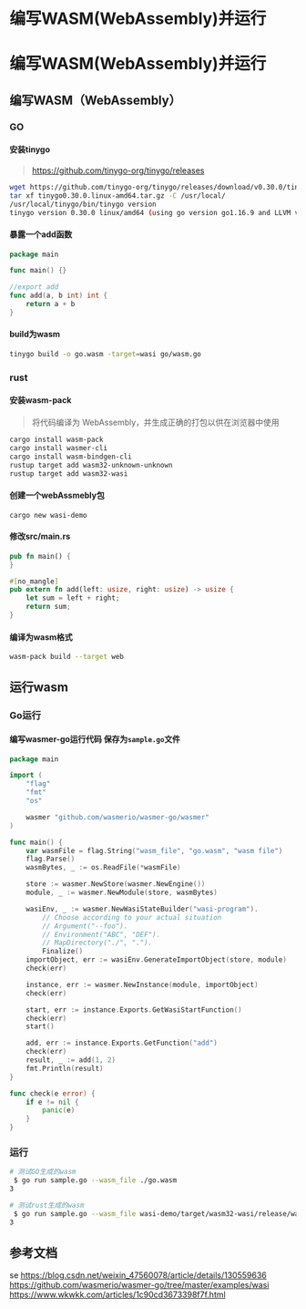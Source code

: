 # 编写WASM(WebAssembly)并运行


# 编写WASM(WebAssembly)并运行

## 编写WASM（WebAssembly）

### GO

#### 安装tinygo 

> https://github.com/tinygo-org/tinygo/releases

```bash
wget https://github.com/tinygo-org/tinygo/releases/download/v0.30.0/tinygo0.30.0.linux-amd64.tar.gz
tar xf tinygo0.30.0.linux-amd64.tar.gz -C /usr/local/
/usr/local/tinygo/bin/tinygo version
tinygo version 0.30.0 linux/amd64 (using go version go1.16.9 and LLVM version 16.0.1)
```

#### 暴露一个add函数

```go
package main

func main() {}

//export add
func add(a, b int) int {
	return a + b
}

```

#### build为wasm	

```bash
tinygo build -o go.wasm -target=wasi go/wasm.go

```

### rust

#### 安装wasm-pack
> 将代码编译为 WebAssembly，并生成正确的打包以供在浏览器中使用

```bash
cargo install wasm-pack
cargo install wasmer-cli
cargo install wasm-bindgen-cli
rustup target add wasm32-unknown-unknown
rustup target add wasm32-wasi
```

#### 创建一个webAssmebly包

`cargo new wasi-demo`


#### 修改src/main.rs

```rust
pub fn main() {
}

#[no_mangle]
pub extern fn add(left: usize, right: usize) -> usize {
    let sum = left + right;
    return sum;
}

```

#### 编译为wasm格式

```bash
wasm-pack build --target web

```

## 运行wasm

### Go运行

#### 编写wasmer-go运行代码 保存为`sample.go`文件
```go
package main

import (
	"flag"
	"fmt"
	"os"

	wasmer "github.com/wasmerio/wasmer-go/wasmer"
)

func main() {
	var wasmFile = flag.String("wasm_file", "go.wasm", "wasm file")
	flag.Parse()
	wasmBytes, _ := os.ReadFile(*wasmFile)

	store := wasmer.NewStore(wasmer.NewEngine())
	module, _ := wasmer.NewModule(store, wasmBytes)

	wasiEnv, _ := wasmer.NewWasiStateBuilder("wasi-program").
		// Choose according to your actual situation
		// Argument("--foo").
		// Environment("ABC", "DEF").
		// MapDirectory("./", ".").
		Finalize()
	importObject, err := wasiEnv.GenerateImportObject(store, module)
	check(err)

	instance, err := wasmer.NewInstance(module, importObject)
	check(err)

	start, err := instance.Exports.GetWasiStartFunction()
	check(err)
	start()

	add, err := instance.Exports.GetFunction("add")
	check(err)
	result, _ := add(1, 2)
	fmt.Println(result)
}

func check(e error) {
	if e != nil {
		panic(e)
	}
}

```

### 运行

```bash
# 测试GO生成的wasm
 $ go run sample.go --wasm_file ./go.wasm                                                                                                                                                                                                                                    
3

# 测试rust生成的wasm
 $ go run sample.go --wasm_file wasi-demo/target/wasm32-wasi/release/wasi-demo.wasm
3

```

## 参考文档
se
https://blog.csdn.net/weixin_47560078/article/details/130559636
https://github.com/wasmerio/wasmer-go/tree/master/examples/wasi
https://www.wkwkk.com/articles/1c90cd3673398f7f.html

